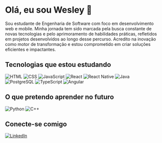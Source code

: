 # Olá, eu sou Wesley 👋

Sou estudante de Engenharia de Software com foco em desenvolvimento web e mobile. Minha jornada tem sido marcada pela busca constante de novas tecnologias e pelo aprimoramento de habilidades práticas, refletidos em projetos desenvolvidos ao longo desse percurso. Acredito na inovação como motor de transformação e estou comprometido em criar soluções eficientes e impactantes.

## Tecnologias que estou estudando
![HTML](https://img.shields.io/badge/HTML-E34F26?style=flat-square&logo=html5&logoColor=white)
![CSS](https://img.shields.io/badge/CSS-1572B6?style=flat-square&logo=css3&logoColor=white)
![JavaScript](https://img.shields.io/badge/JavaScript-F7DF1E?style=flat-square&logo=javascript&logoColor=black)
![React](https://img.shields.io/badge/React-61DAFB?style=flat-square&logo=react&logoColor=black)
![React Native](https://img.shields.io/badge/React_Native-20232A?style=flat-square&logo=react&logoColor=61DAFB)
![Java](https://img.shields.io/badge/Java-ED8B00?style=flat-square&logo=openjdk&logoColor=white)
![PostgreSQL](https://img.shields.io/badge/PostgreSQL-4169E1?style=flat-square&logo=postgresql&logoColor=white)
![TypeScript](https://img.shields.io/badge/TypeScript-3178C6?style=flat-square&logo=typescript&logoColor=white)
![Angular](https://img.shields.io/badge/Angular-DD0031?style=flat-square&logo=angular&logoColor=white)

## O que pretendo aprender no futuro
![Python](https://img.shields.io/badge/Python-3776AB?style=flat-square&logo=python&logoColor=white)
![C++](https://img.shields.io/badge/C++-00599C?style=flat-square&logo=c%2B%2B&logoColor=white)

## Conecte-se comigo
[![LinkedIn](https://img.shields.io/badge/LinkedIn-0077B5?style=flat-square&logo=linkedin&logoColor=white)](https://www.linkedin.com/in/wesley-reis-2034b3227)
